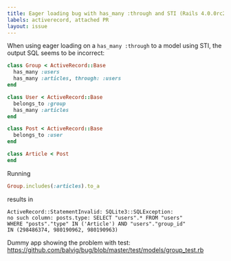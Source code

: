 ```yaml
---
title: Eager loading bug with has_many :through and STI (Rails 4.0.0rc2)
labels: activerecord, attached PR
layout: issue
---
```


When using eager loading on a `has_many :through` to a model using STI, the output SQL seems to be incorrect:

``` ruby
class Group < ActiveRecord::Base
  has_many :users
  has_many :articles, through: :users
end

class User < ActiveRecord::Base
  belongs_to :group
  has_many :articles
end

class Post < ActiveRecord::Base
  belongs_to :user
end

class Article < Post
end
```

Running

``` ruby
Group.includes(:articles).to_a
```

results in

```
ActiveRecord::StatementInvalid: SQLite3::SQLException: 
no such column: posts.type: SELECT "users".* FROM "users"  
WHERE "posts"."type" IN ('Article') AND "users"."group_id" 
IN (298486374, 980190962, 980190963)
```

Dummy app showing the problem with test:
https://github.com/balvig/bug/blob/master/test/models/group_test.rb


